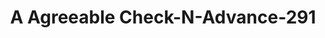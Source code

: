 ---
f_zip-code: 92064
f_state-code: CA
title: A Agreeable Check-N-Advance-291
f_phone: 858-486-8281
f_city-only: Poway
f_address: 12759 Poway Road Suite 110 Poway
f_location-unique-id: '291'
slug: a-agreeable-check-n-advance-291
updated-on: '2024-05-30T13:46:58.046Z'
created-on: '2024-05-30T13:36:59.803Z'
published-on: '2024-05-30T13:54:32.469Z'
f_city-state: cms/city/poway-ca.md
f_company: cms/company/a-agreeable-check-n-advance.md
f_state: cms/state/california.md
layout: '[payday-loan].html'
tags: payday-loan
---